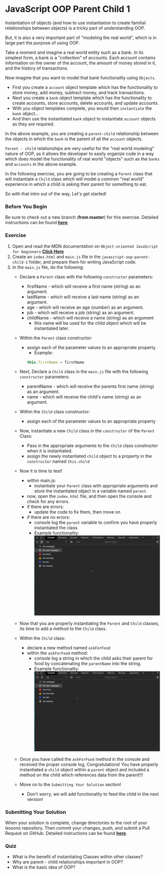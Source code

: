 # JavaScript OOP Parent Child 1

Instantiation of objects (and how to use instantiation to create familial relationships between objects) is a tricky part of understanding OOP.

But, it is also a very important part of "modeling the real world", which is in large part the purpose of using OOP.

Take a moment and imagine a real world entity such as a bank. In its simplest form, a bank is a "collection" of  accounts. Each account contains information on the owner of the account, the amount of money stored in it, and the history of transactions.

Now imagine that you want to model that bank functionality using `Objects`.

- First you create a `account` object template which has the functionality to store money, add money, subtract money, and track transactions.
- Next you create a `bank` object template which has the functionality to create accounts, store accounts, delete accounts, and update accounts.
- With you object templates complete, you would then `instantiate` the `bank` object...
- And then use the instantiated `bank` object to instantiate `account` objects as they are required.

In the above example, you are creating a `parent-child` relationship between the objects in which the `bank` is the parent of all the `account` objects.

`Parent - child` relationships are very useful for the "real world modeling" nature of OOP, as it allows the developer to easily organize code in a way which does model the functionality of real world "objects" such as the `banks` and `accounts` in the above example.

In the following exercise, you are going to be creating a `Parent` class that will instantiate a `Child` class which will model a common "real world" experience in which a child is asking their parent for something to eat.

So with that intro out of the way, Let's get started!

### Before You Begin

Be sure to check out a new branch (**from master**) for this exercise. Detailed instructions can be found [**here**](../../guides/before-each-exercise.md).

### Exercise

1. Open and read the MDN documentation on `Object-oriented JavaScript for beginners` [**Click Here**](https://developer.mozilla.org/en-US/docs/Learn/JavaScript/Objects/Object-oriented_JS)
2. Create an `index.html` and `main.js` file in the `javascript-oop-parent-child-1` folder, and prepare them for writing JavaScript code.
3. In the `main.js` file, do the following:
    - Declare a `Parent` class with the following `constructor` parameters:
        - firstName - which will receive a first name (string) as an argument.
        - lastName - which will receive a last name (string) as an argument.
        - age - which will receive an age (number) as an argument.
        - job - which will receive a job (string) as an argument.
        - childName - which will receive a name (string) as an argument
            - this name will be used for the child object which will be instantiated later.
    - Within the `Parent` class constructor:
        - assign each of the parameter values to an appropriate property
            - Example:
            ``` javascript
            this.firstName = firstName
            ```

    - Next, Declare a `Child` class in the `main.js` file with the following `constructor` parameters:
        - parentName - which will receive the parents first name (string) as an argument.
        - name - which will receive the child's name (string) as an argument.
    - Within the `Child` class constructor:
        - assign each of the parameter values to an appropriate property
    - Now, instantiate a new `Child` class in the `constructor` of the `Parent` Class:
        - Pass in the appropriate arguments to the `Child` class constructor when it is instantiated.
        - assign the newly instantiated `child` object to a property in the `constructor` named `this.child`
    - Now it is time to test!
        - within main.js:
            - instantiate your `Parent` class with appropriate arguments and store the instantiated object in a variable named `parent`.
        - now, open the `index.html` file, and then open the console and check for any errors.
        - if there are errors:
            - update the code to fix them, then move on
        - if there are no errors:
            - console log the `parent` variable to confirm you have properly instantiated the class.
            - Example functionality:
            ![logged parent](./gifs/logged-parent.gif)
    - Now that you are properly instantiating the `Parent` and `Child` classes, its time to add a method to the `Child` class.
    - Within the `Child` class:
        - declare a new method named `askForFood`
        - within the `askForFood` method:
            - console log a string in which the child asks their parent for food by concatenating the `parentName` into the string.
            - Example functionality:
            ![logged request](./gifs/logged-request.gif)
    - Once you have called the `askForFood` method in the console and received the proper console log, Congratulations! You have properly instantiated a `child` object within a `parent` object and included a method on the child which references data from the parent!!!
    - Move on to the `Submitting Your Solution` section!
        - Don't worry, we will add functionality to feed the child in the next version!


### Submitting Your Solution

When your solution is complete, change directories to the root of your lessons repository. Then commit your changes, push, and submit a Pull Request on GitHub. Detailed instructions can be found [**here**](../../guides/after-each-exercise.md).

### Quiz

- What is the benefit of instantiating Classes within other classes?
- Why are parent - child relationships important in OOP?
- What is the basic idea of OOP?
